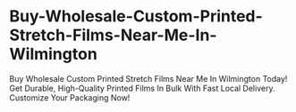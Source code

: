# Buy-Wholesale-Custom-Printed-Stretch-Films-Near-Me-In-Wilmington
Buy Wholesale Custom Printed Stretch Films Near Me In Wilmington Today! Get Durable, High-Quality Printed Films In Bulk With Fast Local Delivery. Customize Your Packaging Now!
